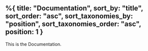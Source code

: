 %{
    title: "Documentation",
    sort_by: "title",
    sort_order: "asc",
    sort_taxonomies_by: "position",
    sort_taxonomies_order: "asc",
    position: 1
}
---

This is the Documentation.
